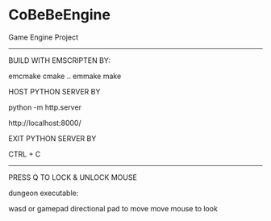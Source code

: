 # CoBeBeEngine

Game Engine Project

----------------------------------------

BUILD WITH EMSCRIPTEN BY:

emcmake cmake ..
emmake make

HOST PYTHON SERVER BY

python -m http.server

http://localhost:8000/

EXIT PYTHON SERVER BY

CTRL + C

----------------------------------------

PRESS Q TO LOCK & UNLOCK MOUSE

dungeon executable:

wasd or gamepad directional pad to move
move mouse to look